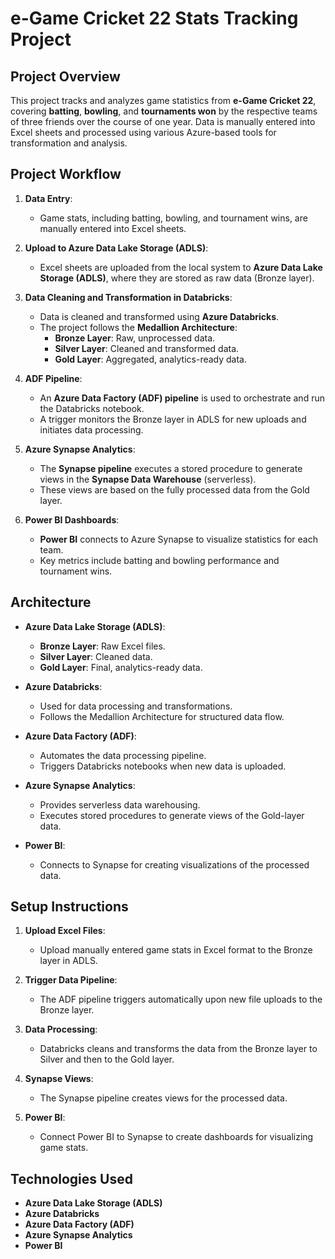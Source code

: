 # e-Game Cricket 22 Stats Tracking Project

## Project Overview

This project tracks and analyzes game statistics from **e-Game Cricket 22**, covering **batting**, **bowling**, and **tournaments won** by the respective teams of three friends over the course of one year. Data is manually entered into Excel sheets and processed using various Azure-based tools for transformation and analysis.

## Project Workflow

1. **Data Entry**:
   - Game stats, including batting, bowling, and tournament wins, are manually entered into Excel sheets.

2. **Upload to Azure Data Lake Storage (ADLS)**:
   - Excel sheets are uploaded from the local system to **Azure Data Lake Storage (ADLS)**, where they are stored as raw data (Bronze layer).

3. **Data Cleaning and Transformation in Databricks**:
   - Data is cleaned and transformed using **Azure Databricks**.
   - The project follows the **Medallion Architecture**:
     - **Bronze Layer**: Raw, unprocessed data.
     - **Silver Layer**: Cleaned and transformed data.
     - **Gold Layer**: Aggregated, analytics-ready data.

4. **ADF Pipeline**:
   - An **Azure Data Factory (ADF) pipeline** is used to orchestrate and run the Databricks notebook.
   - A trigger monitors the Bronze layer in ADLS for new uploads and initiates data processing.

5. **Azure Synapse Analytics**:
   - The **Synapse pipeline** executes a stored procedure to generate views in the **Synapse Data Warehouse** (serverless).
   - These views are based on the fully processed data from the Gold layer.

6. **Power BI Dashboards**:
   - **Power BI** connects to Azure Synapse to visualize statistics for each team.
   - Key metrics include batting and bowling performance and tournament wins.

## Architecture

- **Azure Data Lake Storage (ADLS)**:
  - **Bronze Layer**: Raw Excel files.
  - **Silver Layer**: Cleaned data.
  - **Gold Layer**: Final, analytics-ready data.
  
- **Azure Databricks**:
  - Used for data processing and transformations.
  - Follows the Medallion Architecture for structured data flow.

- **Azure Data Factory (ADF)**:
  - Automates the data processing pipeline.
  - Triggers Databricks notebooks when new data is uploaded.

- **Azure Synapse Analytics**:
  - Provides serverless data warehousing.
  - Executes stored procedures to generate views of the Gold-layer data.

- **Power BI**:
  - Connects to Synapse for creating visualizations of the processed data.

## Setup Instructions

1. **Upload Excel Files**:
   - Upload manually entered game stats in Excel format to the Bronze layer in ADLS.

2. **Trigger Data Pipeline**:
   - The ADF pipeline triggers automatically upon new file uploads to the Bronze layer.

3. **Data Processing**:
   - Databricks cleans and transforms the data from the Bronze layer to Silver and then to the Gold layer.

4. **Synapse Views**:
   - The Synapse pipeline creates views for the processed data.

5. **Power BI**:
   - Connect Power BI to Synapse to create dashboards for visualizing game stats.

## Technologies Used

- **Azure Data Lake Storage (ADLS)**
- **Azure Databricks**
- **Azure Data Factory (ADF)**
- **Azure Synapse Analytics**
- **Power BI**

